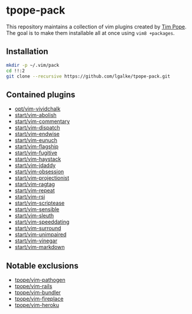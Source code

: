 # tpope-pack

This repository maintains a collection of vim plugins created by [Tim Pope](https://github.com/tpope).
The goal is to make them installable all at once using `vim8 +packages`.

## Installation

```bash
mkdir -p ~/.vim/pack
cd !!:2
git clone --recursive https://github.com/lgalke/tpope-pack.git
```

## Contained plugins

- [opt/vim-vividchalk](https://github.com/tpope/vim-vividchalk)
- [start/vim-abolish](https://github.com/tpope/vim-abolish)
- [start/vim-commentary](https://github.com/tpope/vim-commentary)
- [start/vim-dispatch](https://github.com/tpope/vim-dispatch)
- [start/vim-endwise](https://github.com/tpope/vim-endwise)
- [start/vim-eunuch](https://github.com/tpope/vim-eunuch)
- [start/vim-flagship](https://github.com/tpope/vim-flagship)
- [start/vim-fugitive](https://github.com/tpope/vim-fugitive)
- [start/vim-haystack](https://github.com/tpope/vim-haystack)
- [start/vim-jdaddy](https://github.com/tpope/vim-jdaddy)
- [start/vim-obsession](https://github.com/tpope/vim-obsession)
- [start/vim-projectionist](https://github.com/tpope/vim-projectionist)
- [start/vim-ragtag](https://github.com/tpope/vim-ragtag)
- [start/vim-repeat](https://github.com/tpope/vim-repeat)
- [start/vim-rsi](https://github.com/tpope/vim-rsi)
- [start/vim-scriptease](https://github.com/tpope/vim-scriptease)
- [start/vim-sensible](https://github.com/tpope/vim-sensible)
- [start/vim-sleuth](https://github.com/tpope/vim-sleuth)
- [start/vim-speeddating](https://github.com/tpope/vim-speeddating)
- [start/vim-surround](https://github.com/tpope/vim-surround)
- [start/vim-unimpaired](https://github.com/tpope/vim-unimpaired)
- [start/vim-vinegar](https://github.com/tpope/vim-vinegar)
- [start/vim-markdown](https://github.com/tpope/vim-markdown)

## Notable exclusions

- [tpope/vim-pathogen](https://github.com/tpope/vim-pathogen)
- [tpope/vim-rails](https://github.com/tpope/vim-rails)
- [tpope/vim-bundler](https://github.com/tpope/vim-bundler)
- [tpope/vim-fireplace](https://github.com/tpope/vim-fireplace)
- [tpope/vim-heroku](https://github.com/tpope/vim-heroku)
